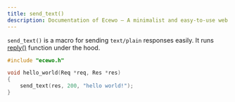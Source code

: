 ```yaml
---
title: send_text()
description: Documentation of Ecewo — A minimalist and easy-to-use web framework for C
---
```


`send_text()` is a macro for sending `text/plain` responses easily. It runs [reply()](/api/reply) function under the hood.

```c
#include "ecewo.h"

void hello_world(Req *req, Res *res)
{
    send_text(res, 200, "hello world!");
}
```